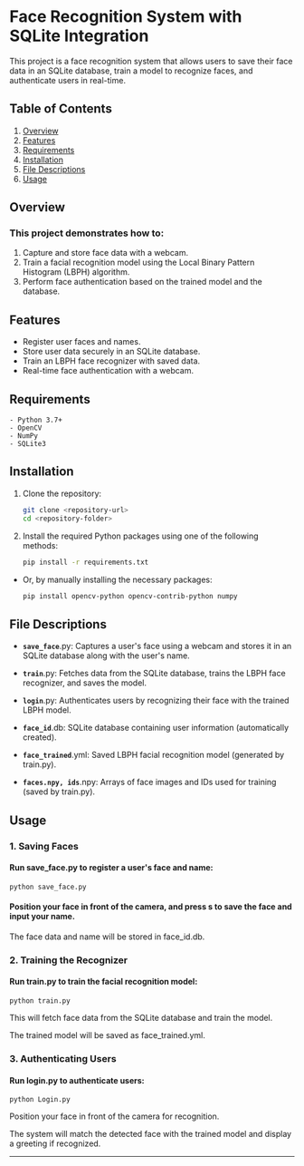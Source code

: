 # Face Recognition System with SQLite Integration
This project is a face recognition system that allows users to save their face data in an SQLite database, train a model to recognize faces, and authenticate users in real-time.

## Table of Contents
1. [Overview](#overview)
2. [Features](#features)
3. [Requirements](#requirements)
4. [Installation](#installation)
5. [File Descriptions](#file-descriptions)
6. [Usage](#usage)

## Overview
### This project demonstrates how to:
1. Capture and store face data with a webcam.
2. Train a facial recognition model using the Local Binary Pattern Histogram (LBPH) algorithm.
3. Perform face authentication based on the trained model and the database.

## Features
- Register user faces and names.
- Store user data securely in an SQLite database.
- Train an LBPH face recognizer with saved data.
- Real-time face authentication with a webcam.
 
## Requirements
    - Python 3.7+
    - OpenCV
    - NumPy
    - SQLite3
## Installation
1. Clone the repository:
   ```bash
   git clone <repository-url>
   cd <repository-folder>
2. Install the required Python packages using one of the following methods:

    ```bash
    pip install -r requirements.txt
- Or, by manually installing the necessary packages:

    ```bash
    pip install opencv-python opencv-contrib-python numpy

## File Descriptions
- **`save_face`**.py:
Captures a user's face using a webcam and stores it in an SQLite database along with the user's name.

- **`train`**.py:
Fetches data from the SQLite database, trains the LBPH face recognizer, and saves the model.

- **`login`**.py:
Authenticates users by recognizing their face with the trained LBPH model.

- **`face_id`**.db:
SQLite database containing user information (automatically created).

- **`face_trained`**.yml:
Saved LBPH facial recognition model (generated by train.py).

- **`faces.npy, ids`**.npy:
Arrays of face images and IDs used for training (saved by train.py).
## Usage
### 1. Saving Faces

#### Run save_face.py to register a user's face and name:

    python save_face.py

#### Position your face in front of the camera, and press s to save the face and input your name. 

The face data and name will be stored in face_id.db.

### 2. Training the Recognizer
#### Run train.py to train the facial recognition model:

    python train.py

This will fetch face data from the SQLite database and train the model.

The trained model will be saved as face_trained.yml.

### 3. Authenticating Users
#### Run login.py to authenticate users:

    python Login.py

Position your face in front of the camera for recognition.

The system will match the detected face with the trained model and display a greeting if recognized.

---

